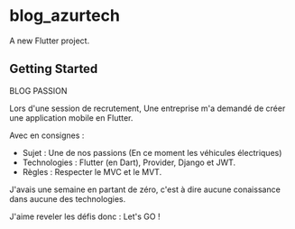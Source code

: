 # blog_azurtech

A new Flutter project.

## Getting Started
BLOG PASSION

Lors d'une session de recrutement,
Une entreprise m'a demandé de créer une application mobile en Flutter.

Avec en consignes :
- Sujet : Une de nos passions (En ce moment les véhicules électriques)
- Technologies : Flutter (en Dart), Provider, Django et JWT.
- Règles : Respecter le MVC et le MVT.

J'avais une semaine en partant de zéro, c'est à dire aucune conaissance dans aucune des technologies.

J'aime reveler les défis donc : Let's GO !

